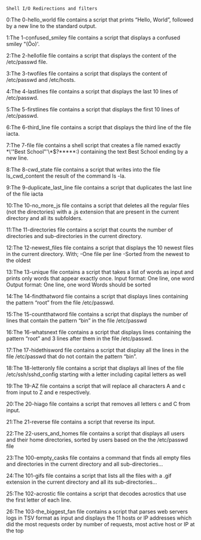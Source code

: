 ```
Shell I/O Redirections and filters

```



0:The 0-hello_world file contains a script that prints “Hello, World”, followed by a new line to the standard output.

1:The 1-confused_smiley file contains a script that displays a confused smiley "(Ôo)'.

2:The 2-hellofile file contains a script that displays the content of the /etc/passwd file.

3:The 3-twofiles file contains a script that displays the content of /etc/passwd and /etc/hosts.

4:The 4-lastlines file contains a script that displays the last 10 lines of /etc/passwd.

5:The 5-firstlines file contains a script that displays the first 10 lines of /etc/passwd.

6:The 6-third_line file contains a script that displays the third line of the file iacta.

7:The 7-file file contains a shell script that creates a file named exactly \*\\'"Best School"\'\\*$\?\*\*\*\*\*:) containing the text Best School ending by a new line.

8:The 8-cwd_state file contains a script that writes into the file ls_cwd_content the result of the command ls -la.

9:The 9-duplicate_last_line file contains a script that duplicates the last line of the file iacta

10:The 10-no_more_js file contains a script that deletes all the regular files (not the directories) with a .js extension that are present in the current directory and all its subfolders.

11:The 11-directories file contains a script that counts the number of directories and sub-directories in the current directory.

12:The 12-newest_files file contains a script that displays the 10 newest files in the current directory. With; -One file per line -Sorted from the newest to the oldest

13:The 13-unique file contains a script that takes a list of words as input and prints only words that appear exactly once. Input format: One line, one word Output format: One line, one word Words should be sorted

14:The 14-findthatword file contains a script that displays lines containing the pattern “root” from the file /etc/passwd.

15:The 15-countthatword file contains a script that displays the number of lines that contain the pattern “bin” in the file /etc/passwd

16:The 16-whatsnext file contains a script that displays lines containing the pattern “root” and 3 lines after them in the file /etc/passwd.

17:The 17-hidethisword file contains a script that display all the lines in the file /etc/passwd that do not contain the pattern “bin”.

18:The 18-letteronly file contains a script that displays all lines of the file /etc/ssh/sshd_config starting with a letter including capital letters as well

19:The 19-AZ file contains a script that will replace all characters A and c from input to Z and e respectively.

20:The 20-hiago file contains a script that removes all letters c and C from input.

21:The 21-reverse file contains a script that reverse its input.

22:The 22-users_and_homes file contains a script that displays all users and their home directories, sorted by users based on the the /etc/passwd file

23:The 100-empty_casks file contains a command that finds all empty files and directories in the current directory and all sub-directories...

24:The 101-gifs file contains a script that lists all the files with a .gif extension in the current directory and all its sub-directories...

25:The 102-acrostic file contains a script that decodes acrostics that use the first letter of each line.

26:The 103-the_biggest_fan file contains a script that parses web servers logs in TSV format as input and displays the 11 hosts or IP addresses which did the most requests order by number of requests, most active host or IP at the top

